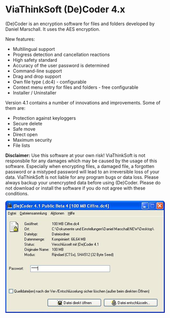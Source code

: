 
# ViaThinkSoft (De)Coder 4.x

(De)Coder is an encryption software for files and folders developed by Daniel Marschall. It uses the AES encryption.

New features:

- Multilingual support
- Progress detection and cancellation reactions
- High safety standard
- Accuracy of the user password is determined
- Command-line support
- Drag and drop support
- Own file type (.dc4) - configurable
- Context menu entry for files and folders - free configurable
- Installer / Uninstaller


Version 4.1 contains a number of innovations and improvements. Some of them are:

- Protection against keyloggers
- Secure delete
- Safe move
- Direct open
- Maximum security
- File lists


**Disclaimer:** Use this software at your own risk! ViaThinkSoft is not responsbile for any damages which may be caused by the usage of this software. Especially when encrypting files, a damaged file, a forgotten password or a mistyped password will lead to an irreversible loss of your data. ViaThinkSoft is not liable for any program bugs or data loss. Please always backup your unencrypted data before using (De)Coder. Please do not download or install the software if you do not agree with these conditions.


![Screenshot](Screenshot.jpg)
